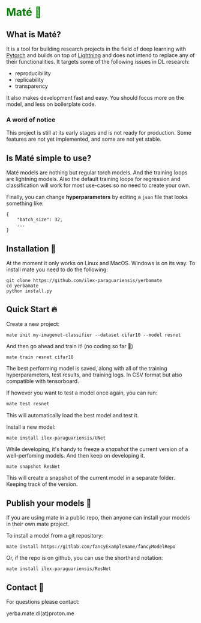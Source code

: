 <h1 style="color:green"><span style="color:green">Maté 🧉</span></h1>

## What is Maté?
It is a tool for building research projects in the field of deep learning with [Pytorch](https://pytorch.org/) and builds on top of [Lightning](https://www.pytorchlightning.ai/) and does not intend to replace any of their functionalities. It targets some of the following issues in DL research:

- reproducibility
- replicability
- transparency

It also makes development fast and easy. You should focus more on the model, and less on boilerplate code.

### A word of notice
This project is still at its early stages and is not ready for production. Some features are not yet implemented, and some are not yet stable.


## Is Maté simple to use?
Maté models are nothing but regular torch models. And the training loops are lightning models. Also the default training loops for regression and classification will work for most use-cases so no need to create your own.

Finally, you can change **hyperparameters** by editing a `json` file that looks something like:
```
{
	"batch_size": 32,
	...
}
```

## Installation 🔌

At the moment it only works on Linux and MacOS. Windows is on its way. To install mate you need to do the following:
```
git clone https://github.com/ilex-paraguariensis/yerbamate 
cd yerbamate
python install.py
```

## Quick Start 🔥
Create a new project:
```
mate init my-imagenet-classifier --dataset cifar10 --model resnet
```
And then go ahead and train it! (no coding so far 🤗)
```
mate train resnet cifar10 
```
The best performing model is saved, along with all of the training hyperparameters, test results, and training logs. In CSV format but also compatible with tensorboard.


If however you want to test a model once again, you can run:
```bash
mate test resnet
```
This will automatically load the best model and test it.


Install a new model:
```bash
mate install ilex-paraguariensis/UNet
```


While developing, it's handy to freeze a *snapshot* the current version of a well-perfoming models. And then keep on developing it.
```
mate snapshot ResNet
```
This will create a snapshot of the current model in a separate folder. Keeping track of the version.

## Publish your models 🎁 
If you are using mate in a public repo, then anyone can install your models in their own mate project.


To install a model from a git repository:
```
mate install https://gitlab.com/fancyExampleName/fancyModelRepo
````
Or, if the repo is on github, you can use the shorthand notation:

```
mate install ilex-paraguariensis/ResNet 
```

## Contact 🤝 

For questions please contact:

yerba.mate.dl(at)proton.me
